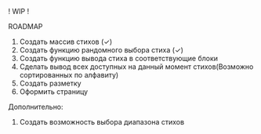 ! WIP !


ROADMAP 

1. Создать массив стихов (✓)
2. Создать функцию рандомного выбора стиха (✓)
3. Создать функцию вывода стиха в соответствующие блоки
4. Сделать вывод всех доступных на данный момент стихов(Возможно сортированных по алфавиту)
5. Создать разметку
6. Оформить страницу

Дополнительно: 
1. Создать возможность выбора диапазона стихов
